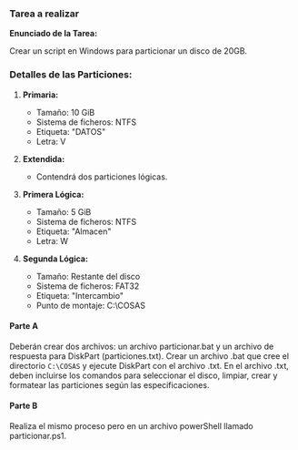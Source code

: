 ### Tarea a realizar

**Enunciado de la Tarea:**

Crear un script en Windows para particionar un disco de 20GB.

### Detalles de las Particiones:

1. **Primaria:**

   - Tamaño: 10 GiB
   - Sistema de ficheros: NTFS
   - Etiqueta: "DATOS"
   - Letra: V

2. **Extendida:**

   - Contendrá dos particiones lógicas.

3. **Primera Lógica:**

   - Tamaño: 5 GiB
   - Sistema de ficheros: NTFS
   - Etiqueta: "Almacen"
   - Letra: W

4. **Segunda Lógica:**
   - Tamaño: Restante del disco
   - Sistema de ficheros: FAT32
   - Etiqueta: "Intercambio"
   - Punto de montaje: C:\COSAS

#### Parte A

Deberán crear dos archivos: un archivo particionar.bat y un archivo de respuesta para DiskPart (particiones.txt). Crear un archivo .bat que cree el directorio `C:\COSAS` y ejecute DiskPart con el archivo .txt. En el archivo .txt, deben incluirse los comandos para seleccionar el disco, limpiar, crear y formatear las particiones según las especificaciones.

#### Parte B

Realiza el mismo proceso pero en un archivo powerShell llamado particionar.ps1.
